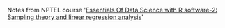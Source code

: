Notes from NPTEL course '[Essentials Of Data Science with R software-2: Sampling theory and linear regression analysis](https://onlinecourses.nptel.ac.in/noc21_ma36/preview)'  
